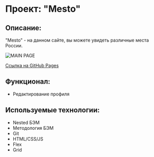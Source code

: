 # Проект: "Mesto"

## Описание: 

"Mesto" - на данном сайте, вы можете увидеть различные места России.

![MAIN PAGE](https://user-images.githubusercontent.com/107764041/203836414-db4db488-36eb-407b-a7fa-3596fcb4ead2.png)

[Ссылка на GitHub Pages](https://qann1st.github.io/mesto/)

## Функционал:

* Редактирование профиля

## Используемые технологии:

* Nested БЭМ
* Методология БЭМ
* Git 
* HTML/CSS/JS
* Flex
* Grid
